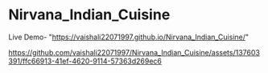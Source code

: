 # Nirvana_Indian_Cuisine  
Live Demo- "https://vaishali22071997.github.io/Nirvana_Indian_Cuisine/"

https://github.com/vaishali22071997/Nirvana_Indian_Cuisine/assets/137603391/ffc66913-41ef-4620-9114-57363d269ec6

